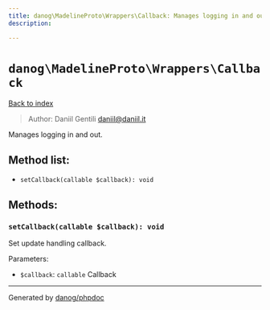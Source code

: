 ```yaml
---
title: danog\MadelineProto\Wrappers\Callback: Manages logging in and out.
description: 

---
```

# `danog\MadelineProto\Wrappers\Callback`
[Back to index](../../../index.md)

> Author: Daniil Gentili <daniil@daniil.it>  
  

Manages logging in and out.  




## Method list:
* `setCallback(callable $callback): void`

## Methods:
### `setCallback(callable $callback): void`

Set update handling callback.


Parameters:
* `$callback`: `callable` Callback  



---
Generated by [danog/phpdoc](https://phpdoc.daniil.it)
